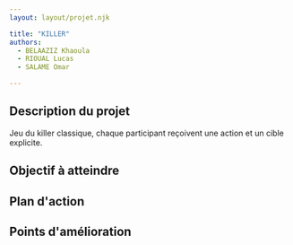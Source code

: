 ```yaml
---
layout: layout/projet.njk

title: "KILLER"
authors:
  - BELAAZIZ Khaoula
  - RIOUAL Lucas
  - SALAME Omar

---
```




## Description du projet
Jeu du killer classique, chaque participant reçoivent une action et un cible explicite.



## Objectif à atteindre

## Plan d'action

## Points d'amélioration



